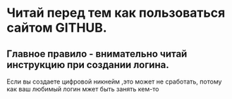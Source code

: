 # Читай перед тем как пользоваться сайтом GITHUB.

## Главное правило - внимательно читай инструкцию при создании логина.

Если вы создаете цифровой никнейм ,это может не сработать, потому как ваш любимый логин мжет быть занять кем-то 